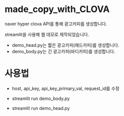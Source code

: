 # made_copy_with_CLOVA

naver hyper clova API를 통해 광고카피를 생성합니다.

streamlit을 사용해 웹 데모로 제작되었습니다.

- demo_head.py는 짧은 광고카피(헤드카피)를 생성합니다.
- demo_body.py는 긴 광고카피(바디카피)를 생성합니다.

# 사용법

- host, api_key, api_key_primary_val, request_id를 수정

- streamlit run demo_body.py
- streamlit run demo_head.py
